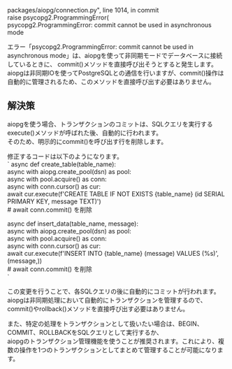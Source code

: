 packages/aiopg/connection.py", line 1014, in commit  
    raise psycopg2.ProgrammingError(  
psycopg2.ProgrammingError: commit cannot be used in asynchronous mode  

エラー「psycopg2.ProgrammingError: commit cannot be used in asynchronous mode」は、aiopgを使って非同期モードでデータベースに接続しているときに、  commit()メソッドを直接呼び出そうとすると発生します。  
aiopgは非同期IOを使ってPostgreSQLとの通信を行いますが、commit()操作は自動的に管理されるため、このメソッドを直接呼び出す必要はありません。

## 解決策
aiopgを使う場合、トランザクションのコミットは、SQLクエリを実行するexecute()メソッドが呼ばれた後、自動的に行われます。  
そのため、明示的にcommit()を呼び出す行を削除します。  

修正するコードは以下のようになります。  
`
async def create_table(table_name):  
    async with aiopg.create_pool(dsn) as pool:  
        async with pool.acquire() as conn:  
            async with conn.cursor() as cur:  
                await cur.execute(f'CREATE TABLE IF NOT EXISTS {table_name} (id SERIAL PRIMARY KEY, message TEXT)')  
                # await conn.commit() を削除  
  
async def insert_data(table_name, message):  
    async with aiopg.create_pool(dsn) as pool:  
        async with pool.acquire() as conn:  
            async with conn.cursor() as cur:  
                await cur.execute(f'INSERT INTO {table_name} (message) VALUES (%s)', (message,))  
                # await conn.commit() を削除  
`

この変更を行うことで、各SQLクエリの後に自動的にコミットが行われます。  
aiopgは非同期処理において自動的にトランザクションを管理するので、commit()やrollback()メソッドを直接呼び出す必要はありません。  
  
また、特定の処理をトランザクションとして扱いたい場合は、BEGIN、COMMIT、ROLLBACKをSQLクエリとして実行するか、  
aiopgのトランザクション管理機能を使うことが推奨されます。これにより、複数の操作を1つのトランザクションとしてまとめて管理することが可能になります。